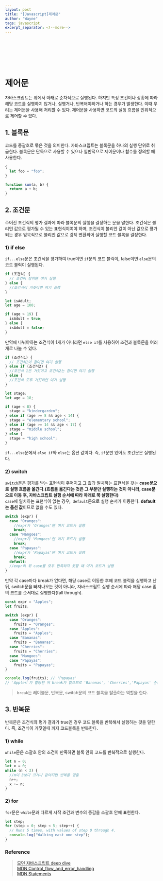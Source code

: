 ```yaml
---
layout: post
title: "[Javascript]제어문"
author: "Wayne"
tags: javascript
excerpt_separator: <!--more-->
---
```


<span style="color:rgba(0,0,0,0)">카테고리 설명</span>

<!--more-->

<br/><br/><br/>

# 제어문

자바스크립트는 위에서 아래로 순차적으로 실행된다. 하지만 특정 조건이나 상황에 따라 해당 코드를 실행하지 않거나, 실행거나, 반복해야하거나 하는 경우가 발생한다. 이때 우리는 제어문을 사용해 처리할 수 있다.
제어문을 사용하면 코드의 실행 흐름을 인위적으로 제어할 수 있다.

## 1. 블록문

코드를 중괄호로 묶은 것을 의미한다. 자바스크립트는 블록문을 하나의 실행 단위로 취급한다. 블록문은 단독으로 사용할 수 있으나 일반적으로 제어문이나 함수를 정의할 때 사용한다.

```js
{
  let foo = "foo";
}

function sum(a, b) {
  return a + b;
}
```

## 2. 조건문

주어진 조건식의 평가 결과에 따라 블록문의 실행을 결정하는 문을 말한다. 조건식은 불리언 값으로 평가될 수 있는 표현식이여야 하며, 조건식이 불리언 값이 아닌 값으로 평가되는 경우 암묵적으로 불리언 값으로 강제 변환되어 실행할 코드 블록을 결정한다.

### 1) if else

`if...else`문은 조건식을 평가하여 true이면 `if`문의 코드 블럭이, false이면 `else`문의 코드 블럭이 실행된다.

```js
if (조건식) {
  // 조건이 참이면 여기 실행
} else {
  //조건식이 거짓이면 여기 실행
}

let isAdult;
let age = 100;

if (age > 19) {
  isAdult = true;
} else {
  isAdult = false;
}
```

만약에 나눠야하는 조건식이 1개가 아니라면 `else if`를 사용하여 조건과 블록문을 여러개로 나눌 수 있다.

```js
if (조건식1) {
  // 조건식1이 참이면 여기 실행
} else if (조건식2) {
  //조건식 1은 거짓이고 조건식2는 참이면 여기 실행
} else {
  //조건식 모두 거짓이면 여기 실행
}

let stage;
let age = 18;

if (age < 8) {
  stage = "kindergarden";
} else if (age >= 8 && age < 14) {
  stage = "elementary school";
} else if (age >= 14 && age < 17) {
  stage = "middle school";
} else {
  stage = "high school";
}
```

`if...else`문에서 `else if`와 `else`는 옵션 값이다. 즉, `if`문만 있어도 조건문은 실행된다.

### 2) switch

`switch`문은 평가를 받는 표현식이 주어지고 그 값과 일치하는 표현식을 갖는 **case문으로 실행 흐름을 옮긴다.(흐름을 옮긴다는 것은 그 부분만 실행하는 것이 아니라, case문으로 이동 후, 자바스크립트 실행 순서에 따라 아래로 쭉 실행한다)**
<br/>
`case`에 일치하는 표현식이 없는 경우,` default`문으로 실행 순서가 이동한다. **default는 옵션 값**이므로 없을 수도 있다.

```js
switch (expr) {
  case "Oranges":
    //expr가 'Oranges'면 여기 코드가 실행
    break;
  case "Mangoes":
    //expr가 'Mangoes'면 여기 코드가 실행
    break;
  case "Papayas":
    //expr가 'Papayas'면 여기 코드가 실행
    break;
  default:
  //expr이 위 case를 모두 만족하지 못할 때 여기 코드가 실행
}
```

<span class="bg_highlight">만약 각 case마다 break가 없다면, 해당 case로 이동한 후에 코드 블럭을 실행하고 난 뒤, switch문을 빠져나오는 것이 아니라, 자바스크립트 실행 순서에 따라 해당 case 밑의 코드를 순서대로 실행한다(fall through). </span>

```js
const expr = "Apples";
let fruits;

switch (expr) {
  case "Oranges":
    fruits = "Oranges";
  case "Apples":
    fruits = "Apples";
  case "Bananas":
    fruits = "Bananas";
  case "Cherries":
    fruits = "Cherries";
  case "Mangoes":
  case "Papayas":
    fruits = "Papayas";
}

console.log(fruits); // 'Papayas'
// 'Apples'가 할당된 뒤 break가 없으므로 'Bananas', 'Cherries','Papayas' 순서대로 재할당 됨
```

> `break`는 레이블문, 반복문, switch문의 코드 블록을 탈출하는 역할을 한다.

## 3. 반복문

반복문은 조건식의 평가 결과가 true인 경우 코드 블록을 반복해서 실행하는 것을 말한다. 즉, 조건식이 거짓일때 까지 코드블록을 반복한다.

### 1) while

`while`문은 소괄호 안의 조건이 만족하면 블록 안의 코드를 반복적으로 실행한다.

```js
let n = 0;
let x = 0;
while (n < 3) {
  //n이 3보다 크거나 같아지면 반복을 멈춤
  n++;
  x += n;
}
```

### 2) for

`for`문은 `while`문과 다르게 시작 조건과 변수의 증감을 소괄호 안에 표현한다.

```js
let step;
for (step = 0; step < 5; step++) {
  // Runs 5 times, with values of step 0 through 4.
  console.log("Walking east one step");
}
```

### Reference

> [모던 자바스크립트 deep dive](https://wikibook.co.kr/mjs/) <br/> [MDN Control_flow_and_error_handling](https://developer.mozilla.org/ko/docs/Web/JavaScript/Guide/Control_flow_and_error_handling) <br/> [MDN Statements](https://developer.mozilla.org/ko/docs/Web/JavaScript/Reference/Statements)
